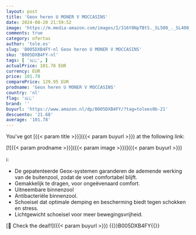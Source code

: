 ```yaml
---
layout: post
title: 'Geox heren U MONER V MOCCASINS'
date: 2024-08-20 21:59:52
image: 'https://m.media-amazon.com/images/I/316Y8NpTBtS._SL500_._SL400_.jpg'
comments: true
category: ofertas
author: 'tole.es'
slug: 'B005DXB4FY-nl Geox heren U MONER V MOCCASINS'
sku: 'B005DXB4FY-nl'
tags: [ '🇳🇱', ]
actualPrice: 101.78 EUR
currency: EUR
price: 101.78
comparePrice: 129.95 EUR
prodname: 'Geox heren U MONER V MOCCASINS'
country: 'nl'
flag: '🇳🇱'
brand: ''
buyurl: 'https://www.amazon.nl/dp/B005DXB4FY/?tag=tolees0b-21'
descuento: '21.68'
average: '101.78'
---
```


You've got [{{< param title >}}]({{< param buyurl >}}) at the following link:

[![{{< param prodname >}}]({{< param image >}})]({{< param buyurl >}})

ℹ️:

- De gepatenteerde Geox-systemen garanderen de ademende werking van de buitenzool, zodat de voet comfortabel blijft.
- Gemakkelijk te dragen, voor ongeëvenaard comfort.
- Uitneembare binnenzool
- Antibacteriële binnenzool.
- Schoeisel dat optimale demping en bescherming biedt tegen schokken en stress.
- Lichtgewicht schoeisel voor meer bewegingsvrijheid.

[🛒 Check the deal!!]({{< param buyurl >}})
{{<world>}}B005DXB4FY{{</world>}}
